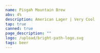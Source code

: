 ```yaml
---
name: Pisgah Mountain Brew
abv: 4%
description: American Lager | Very Cool
tap: true
canned: true
page_description: ""
logo: /upload/bright-path-logo.svg
tags: beer
---
```

